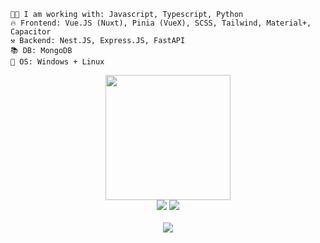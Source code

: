 ```
👨‍💻 I am working with: Javascript, Typescript, Python
🔥 Frontend: Vue.JS (Nuxt), Pinia (VueX), SCSS, Tailwind, Material+, Capacitor
⚒️ Backend: Nest.JS, Express.JS, FastAPI
📚 DB: MongoDB
👾 OS: Windows + Linux
```

<div align="center">
  <img src="https://media3.giphy.com/media/v1.Y2lkPTc5MGI3NjExaGd3YTkwcThzeXlzdTNpczNmcGxuc21xYnltMTYyN3h2cTV2eW9ueCZlcD12MV9pbnRlcm5hbF9naWZfYnlfaWQmY3Q9cw/j0HjChGV0J44KrrlGv/giphy.gif" width="200" />
  <br />
  <div>
    <a href="https://t.me/horanchikk"><img src="https://img.shields.io/badge/Telegram-2CA5E0?style=for-the-badge&logo=telegram&logoColor=white" /></a>
    <a href="mailto:horandev.service@gmail.com"><img src="https://img.shields.io/badge/Gmail-D14836?style=for-the-badge&logo=gmail&logoColor=white" /></a>
<!--     <a href="https://google.com"><img src="https://img.shields.io/badge/linkedin-%230077B5.svg?style=for-the-badge&logo=linkedin&logoColor=white" /></a> -->
  </div>
  <br />
  <img src="https://github-readme-stats.vercel.app/api?username=horanchikk&show_icons=true&text_color=fff&theme=dark&bg_color=0,0f0c29,302b63,24243e&show=reviews,discussions_started,discussions_answered,prs_merged,prs_merged_percentage" />
</div>

<br />
